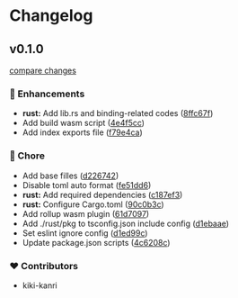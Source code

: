 # Changelog

## v0.1.0

[compare changes](https://github.com/kiki-kanri/kikiutils-lz4-wasm/compare/418b8c1...v0.1.0)

### 🚀 Enhancements

- **rust:** Add lib.rs and binding-related codes ([8ffc67f](https://github.com/kiki-kanri/kikiutils-lz4-wasm/commit/8ffc67f))
- Add build wasm script ([4e4f5cc](https://github.com/kiki-kanri/kikiutils-lz4-wasm/commit/4e4f5cc))
- Add index exports file ([f79e4ca](https://github.com/kiki-kanri/kikiutils-lz4-wasm/commit/f79e4ca))

### 🏡 Chore

- Add base filles ([d226742](https://github.com/kiki-kanri/kikiutils-lz4-wasm/commit/d226742))
- Disable toml auto format ([fe51dd6](https://github.com/kiki-kanri/kikiutils-lz4-wasm/commit/fe51dd6))
- **rust:** Add required dependencies ([c187ef3](https://github.com/kiki-kanri/kikiutils-lz4-wasm/commit/c187ef3))
- **rust:** Configure Cargo.toml ([90c0b3c](https://github.com/kiki-kanri/kikiutils-lz4-wasm/commit/90c0b3c))
- Add rollup wasm plugin ([61d7097](https://github.com/kiki-kanri/kikiutils-lz4-wasm/commit/61d7097))
- Add ./rust/pkg to tsconfig.json include config ([d1ebaae](https://github.com/kiki-kanri/kikiutils-lz4-wasm/commit/d1ebaae))
- Set eslint ignore config ([d1ed99c](https://github.com/kiki-kanri/kikiutils-lz4-wasm/commit/d1ed99c))
- Update package.json scripts ([4c6208c](https://github.com/kiki-kanri/kikiutils-lz4-wasm/commit/4c6208c))

### ❤️ Contributors

- kiki-kanri
